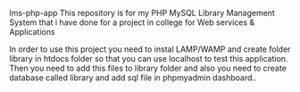 lms-php-app
This repository is for my PHP MySQL Library Management System that i have done for a project in college for Web services & Applications


In order to use this project you need to instal LAMP/WAMP and create folder library in htdocs folder so that you can use localhost to test this application. Then you need to add this files to library folder and also you need to create database called library and add sql file in phpmyadmin dashboard..

[comment]: <> (And also you can check out my project live that i have hosted :)

[comment]: <> (https://isale-library-management.000webhostapp.com/)

[//]: # (If you want to check out admin panel you need to have following credentials :)

[comment]: <> (username : admin)
[comment]: <> (password : admin!!123)

[comment]: <> (Of course these credentials only work for admin registrations)


